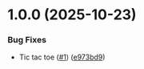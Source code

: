 # 1.0.0 (2025-10-23)


### Bug Fixes

* Tic tac toe ([#1](https://github.com/sriramsundhar/interviewSamples/issues/1)) ([e973bd9](https://github.com/sriramsundhar/interviewSamples/commit/e973bd96eaea17b1976e6224459b60719dd7b5bd))
